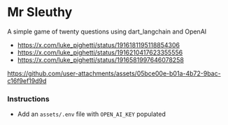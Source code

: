 # Mr Sleuthy

A simple game of twenty questions using dart_langchain and OpenAI

- https://x.com/luke_pighetti/status/1916181195118854306
- https://x.com/luke_pighetti/status/1916210417623355556
- https://x.com/luke_pighetti/status/1916581997646078258


https://github.com/user-attachments/assets/05bce00e-b01a-4b72-9bac-c16f9ef19d9d


### Instructions

- Add an `assets/.env` file with `OPEN_AI_KEY` populated